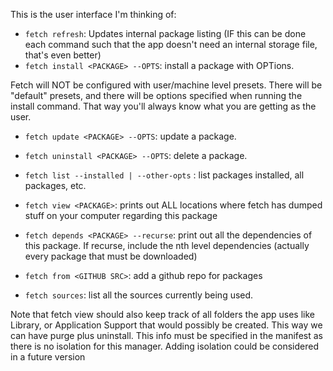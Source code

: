 This is the user interface I'm thinking of:

- `fetch refresh`: Updates internal package listing (IF this can be done each command such that the app doesn't need an internal storage file, that's even better)
- `fetch install <PACKAGE> --OPTS`: install a package with OPTions.

Fetch will NOT be configured with user/machine level presets.
There will be "default" presets, and there will be options specified when running the install command.
That way you'll always know what you are getting as the user.

- `fetch update <PACKAGE> --OPTS`: update a package.
- `fetch uninstall <PACKAGE> --OPTS`: delete a package.

- `fetch list --installed | --other-opts` : list packages installed, all packages, etc.
- `fetch view <PACKAGE>`: prints out ALL locations where fetch has dumped stuff on your computer regarding this package
- `fetch depends <PACKAGE> --recurse`: print out all the dependencies of this package.
If recurse, include the nth level dependencies (actually every package that must be downloaded)

- `fetch from <GITHUB SRC>`: add a github repo for packages
- `fetch sources`: list all the sources currently being used.


Note that fetch view should also keep track of all folders the app uses like Library, or Application Support that would possibly be created.
This way we can have purge plus uninstall.
This info must be specified in the manifest as there is no isolation for this manager.
Adding isolation could be considered in a future version

